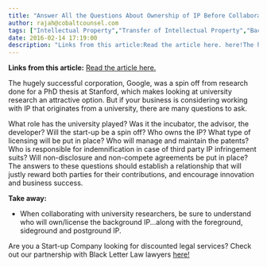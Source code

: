 ```yaml
---
title: "Answer All the Questions About Ownership of IP Before Collaborating with a University"
author: rajah@cobaltcounsel.com
tags: ["Intellectual Property","Transfer of Intellectual Property","Background Intellectual Property","Commercial Activities","Rajah"]
date: 2016-02-14 17:19:00
description: "Links from this article:Read the article here. here!The hugely successful corporation, Google, was a spin off from research don..."
---
```


**Links from this article:**
[Read the article here.](http://yourstory.com/2015/02/management-ip-rights/)


The hugely successful corporation, Google, was a spin off from research done for a PhD thesis at Stanford, which makes looking at university research an attractive option. But if your business is considering working with IP that originates from a university, there are many questions to ask.

What role has the university played? Was it the incubator, the advisor, the developer? Will the start-up be a spin off? Who owns the IP? What type of licensing will be put in place? Who will manage and maintain the patents? Who is responsible for indemnification in case of third party IP infringement suits? Will non-disclosure and non-compete agreements be put in place? The answers to these questions should establish a relationship that will justly reward both parties for their contributions, and encourage innovation and business success.



**Take away:**
- When collaborating with university researchers, be sure to understand who will own/license the background IP...along with the foreground, sideground and postground IP.

 

Are you a Start-up Company looking for discounted legal services? Check out our partnership with Black Letter Law lawyers [here!](http://blackletterlaw.ca/)

